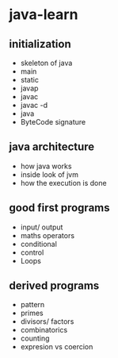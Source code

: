 # java-learn

## initialization
- skeleton of java
- main
- static
- javap
- javac
- javac -d
- java
- ByteCode signature


## java architecture
- how java works
- inside look of jvm
- how the execution is done

## good first programs
- input/ output
- maths operators
- conditional
- control
- Loops

## derived programs
- pattern
- primes
- divisors/ factors
- combinatorics
- counting
- expresion vs coercion